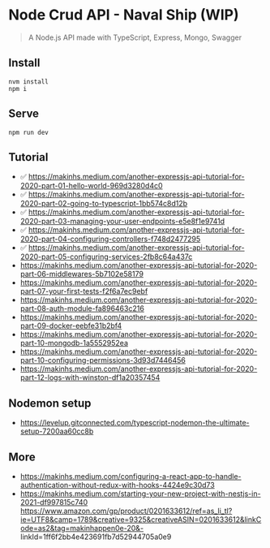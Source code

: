 # Node Crud API - Naval Ship (WIP)

> A Node.js API made with TypeScript, Express, Mongo, Swagger

## Install

```
nvm install
npm i
```

## Serve

```
npm run dev
```

## Tutorial

- ✅ https://makinhs.medium.com/another-expressjs-api-tutorial-for-2020-part-01-hello-world-969d3280d4c0
- ✅ https://makinhs.medium.com/another-expressjs-api-tutorial-for-2020-part-02-going-to-typescript-1bb574c8d12b
- ✅ https://makinhs.medium.com/another-expressjs-api-tutorial-for-2020-part-03-managing-your-user-endpoints-e5e8f1e9741d
- ✅ https://makinhs.medium.com/another-expressjs-api-tutorial-for-2020-part-04-configuring-controllers-f748d2477295
- ✅ https://makinhs.medium.com/another-expressjs-api-tutorial-for-2020-part-05-configuring-services-2fb8c64a437c
- https://makinhs.medium.com/another-expressjs-api-tutorial-for-2020-part-06-middlewares-5b7102e58179
- https://makinhs.medium.com/another-expressjs-api-tutorial-for-2020-part-07-your-first-tests-f2f6a7ec9ebf
- https://makinhs.medium.com/another-expressjs-api-tutorial-for-2020-part-08-auth-module-fa896463c216
- https://makinhs.medium.com/another-expressjs-api-tutorial-for-2020-part-09-docker-eebfe31b2bf4
- https://makinhs.medium.com/another-expressjs-api-tutorial-for-2020-part-10-mongodb-1a5552952ea
- https://makinhs.medium.com/another-expressjs-api-tutorial-for-2020-part-10-configuring-permissions-3d93d7446456
- https://makinhs.medium.com/another-expressjs-api-tutorial-for-2020-part-12-logs-with-winston-df1a20357454

## Nodemon setup

- https://levelup.gitconnected.com/typescript-nodemon-the-ultimate-setup-7200aa60cc8b

## More

- https://makinhs.medium.com/configuring-a-react-app-to-handle-authentication-without-redux-with-hooks-4424e9c30d73
- https://makinhs.medium.com/starting-your-new-project-with-nestjs-in-2021-df997815c740
  https://www.amazon.com/gp/product/0201633612/ref=as_li_tl?ie=UTF8&camp=1789&creative=9325&creativeASIN=0201633612&linkCode=as2&tag=makinhappen0e-20&- linkId=1ff6f2bb4e423691fb7d52944705a0e9
